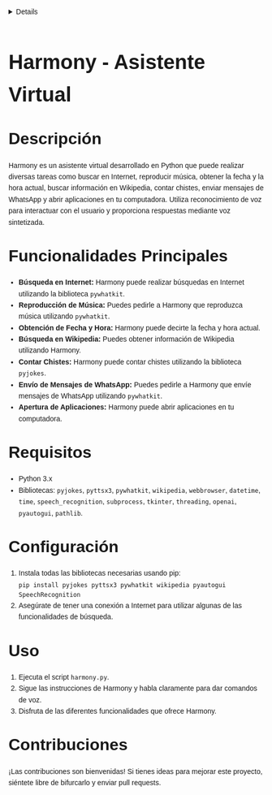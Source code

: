 <details>
<!DOCTYPE html>
<html lang="es">
<head>
  <meta charset="UTF-8">
  <meta name="viewport" content="width=device-width, initial-scale=1.0">
  <title>README - Harmony Asistente Virtual</title>
  <style>
    body {
      font-family: Arial, sans-serif;
      line-height: 1.6;
      margin: 0;
      padding: 20px;
    }
    h1, h2, h3, h4, h5 {
      font-weight: bold;
    }
    h1 {
      font-size: 2.5rem;
      margin-bottom: 20px;
    }
    h2 {
      font-size: 2rem;
      margin-top: 30px;
      margin-bottom: 15px;
    }
    p, ul, ol {
      margin-bottom: 15px;
    }
    ul, ol {
      padding-left: 20px;
    }
    pre {
      background-color: #f4f4f4;
      padding: 10px;
      border-radius: 5px;
      overflow-x: auto;
    }
    code {
      font-family: Consolas, monospace;
    }
  </style>
</head>
<body>
</details>
  <h1>Harmony - Asistente Virtual</h1>

  <h2>Descripción</h2>
  <p>Harmony es un asistente virtual desarrollado en Python que puede realizar diversas tareas como buscar en Internet, reproducir música, obtener la fecha y la hora actual, buscar información en Wikipedia, contar chistes, enviar mensajes de WhatsApp y abrir aplicaciones en tu computadora. Utiliza reconocimiento de voz para interactuar con el usuario y proporciona respuestas mediante voz sintetizada.</p>

  <h2>Funcionalidades Principales</h2>
  <ul>
    <li><strong>Búsqueda en Internet:</strong> Harmony puede realizar búsquedas en Internet utilizando la biblioteca <code>pywhatkit</code>.</li>
    <li><strong>Reproducción de Música:</strong> Puedes pedirle a Harmony que reproduzca música utilizando <code>pywhatkit</code>.</li>
    <li><strong>Obtención de Fecha y Hora:</strong> Harmony puede decirte la fecha y hora actual.</li>
    <li><strong>Búsqueda en Wikipedia:</strong> Puedes obtener información de Wikipedia utilizando Harmony.</li>
    <li><strong>Contar Chistes:</strong> Harmony puede contar chistes utilizando la biblioteca <code>pyjokes</code>.</li>
    <li><strong>Envío de Mensajes de WhatsApp:</strong> Puedes pedirle a Harmony que envíe mensajes de WhatsApp utilizando <code>pywhatkit</code>.</li>
    <li><strong>Apertura de Aplicaciones:</strong> Harmony puede abrir aplicaciones en tu computadora.</li>
  </ul>
  
  <h2>Requisitos</h2>
  <ul>
    <li>Python 3.x</li>
    <li>Bibliotecas: <code>pyjokes</code>, <code>pyttsx3</code>, <code>pywhatkit</code>, <code>wikipedia</code>, <code>webbrowser</code>, <code>datetime</code>, <code>time</code>, <code>speech_recognition</code>, <code>subprocess</code>, <code>tkinter</code>, <code>threading</code>, <code>openai</code>, <code>pyautogui</code>, <code>pathlib</code>.</li>
  </ul>

  <h2>Configuración</h2>
  <ol>
    <li>Instala todas las bibliotecas necesarias usando pip:<br><code>pip install pyjokes pyttsx3 pywhatkit wikipedia pyautogui SpeechRecognition</code></li>
    <li>Asegúrate de tener una conexión a Internet para utilizar algunas de las funcionalidades de búsqueda.</li>
  </ol>

  <h2>Uso</h2>
  <ol>
    <li>Ejecuta el script <code>harmony.py</code>.</li>
    <li>Sigue las instrucciones de Harmony y habla claramente para dar comandos de voz.</li>
    <li>Disfruta de las diferentes funcionalidades que ofrece Harmony.</li>
  </ol>

  <h2>Contribuciones</h2>
  <p>¡Las contribuciones son bienvenidas! Si tienes ideas para mejorar este proyecto, siéntete libre de bifurcarlo y enviar pull requests.</p>


